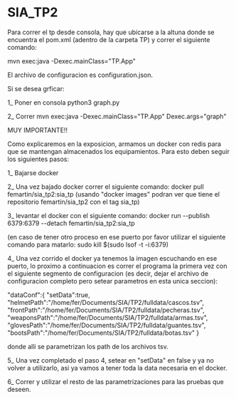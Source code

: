 # SIA_TP2

Para correr el tp desde consola, hay que ubicarse a la altuna donde se encuentra el pom.xml (adentro de la carpeta TP) y correr el siguiente comando:

mvn exec:java -Dexec.mainClass="TP.App"

El archivo de configuracion es configuration.json.

Si se desea grficar:

   1_ Poner en consola python3 graph.py
   
   2_ Correr mvn exec:java -Dexec.mainClass="TP.App" Dexec.args="graph" 

MUY IMPORTANTE!!

Como explicaremos en la exposicion, armamos un docker con redis para que se mantengan almacenados los equipamientos.
Para esto deben seguir los siguientes pasos:

1_ Bajarse docker

2_ Una vez bajado docker correr el siguiente comando: docker pull femartin/sia_tp2:sia_tp
   (usando "docker images" podran ver que tiene el repositorio femartin/sia_tp2 con el tag sia_tp)
   
3_ levantar el docker con el siguiente comando: docker run --publish 6379:6379 --detach femartin/sia_tp2:sia_tp

  (en caso de tener otro proceso en ese puerto por favor utilizar el siguiente comando para matarlo: sudo kill $(sudo lsof -t -i:6379)

4_ Una vez corrido el docker ya tenemos la imagen escuchando en ese puerto, lo proximo a continuacion es correr el programa la primera vez con el siguiente segmento de configuracion (es decir, dejar el archivo de configuracion completo pero setear parametros en esta unica seccion):

   "dataConf":{
      "setData":true,
      "helmetPath":"/home/fer/Documents/SIA/TP2/fulldata/cascos.tsv",
      "frontPath":"/home/fer/Documents/SIA/TP2/fulldata/pecheras.tsv",
      "weaponsPath":"/home/fer/Documents/SIA/TP2/fulldata/armas.tsv",
      "glovesPath":"/home/fer/Documents/SIA/TP2/fulldata/guantes.tsv",
      "bootsPath":"/home/fer/Documents/SIA/TP2/fulldata/botas.tsv"
   } 

donde alli se parametrizan los path de los archivos tsv.

5_ Una vez completado el paso 4, setear en "setData" en false y ya no volver a utilizarlo, asi ya vamos a tener toda la data necesaria en el docker.

6_ Correr y utilizar el resto de las parametrizaciones para las pruebas que deseen.
